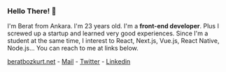 ### Hello There! 👋

I'm Berat from Ankara. I'm 23 years old. I'm a <b>front-end developer</b>. Plus I screwed up a startup and learned very good experiences. Since I'm a student at the same time, I interest to React, Next.js, Vue.js, React Native, Node.js... You can reach to me at links below.

[beratbozkurt.net](https://beratbozkurt.net) - [Mail](mailto:me@beratbozkurt.net) - [Twitter](https://twitter.com/beratbozkurt0) - [Linkedin](https://www.linkedin.com/in/beratbozkurt/)
